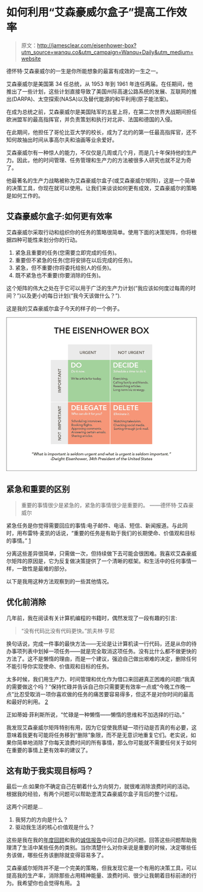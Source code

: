 # 如何利用“艾森豪威尔盒子”提高工作效率

> 原文：<http://jamesclear.com/eisenhower-box?utm_source=wanqu.co&utm_campaign=Wanqu+Daily&utm_medium=website>

德怀特·艾森豪威尔的一生是你所能想象的最富有成效的一生之一。

艾森豪威尔是美国第 34 任总统，从 1953 年到 1961 年连任两届。在任期间，他推出了一些计划，这些计划直接导致了美国州际高速公路系统的发展、互联网的推出(DARPA)、太空探索(NASA)以及替代能源的和平利用(原子能法案)。

在成为总统之前，艾森豪威尔是美国陆军的五星上将，在第二次世界大战期间担任欧洲盟军的最高指挥官，并负责策划和执行对北非、法国和德国的入侵。

在此期间，他担任了哥伦比亚大学的校长，成为了北约的第一任最高指挥官，还不知何故抽出时间从事高尔夫和油画等业余爱好。

艾森豪威尔有一种惊人的能力，不仅仅是几周或几个月，而是几十年保持他的生产力。因此，他的时间管理、任务管理和生产力的方法被很多人研究也就不足为奇了。

他最著名的生产力战略被称为艾森豪威尔盒子(或艾森豪威尔矩阵)，这是一个简单的决策工具，你现在就可以使用。让我们来谈谈如何更有成效，艾森豪威尔的策略是如何工作的。

## 艾森豪威尔盒子:如何更有效率

艾森豪威尔采取行动和组织你的任务的策略很简单。使用下面的决策矩阵，你将根据四种可能性来划分你的行动。

1.  紧急且重要的任务(您需要立即完成的任务)。
2.  重要但不紧急的任务(您将安排在以后完成的任务)。
3.  紧急，但不重要(你将委托给别人的任务)。
4.  既不紧急也不重要(你要消除的任务)。

这个矩阵的伟大之处在于它可以用于广泛的生产力计划(“我应该如何度过每周的时间？”)以及更小的每日计划(“我今天该做什么？”).

这是我的艾森豪威尔盒子今天的样子的一个例子。

![how to be more productive with the eisenhower box ](img/0f05009a1f55f399feeef4fe754c7d9c.png)

## 紧急和重要的区别

> 重要的事情很少是紧急的，紧急的事情很少是重要的。
> ——德怀特·艾森豪威尔

紧急任务是你觉得需要回应的事情:电子邮件、电话、短信、新闻报道。与此同时，用布雷特·麦凯的话说，“重要的任务是有助于我们的长期使命、价值观和目标的事情。” [1](#footnote-1-5841)

分离这些差异很简单，只需做一次，但持续做下去可能会很困难。我喜欢艾森豪威尔矩阵的原因是，它为反复做决策提供了一个清晰的框架。和生活中的任何事情一样，一致性是最难的部分。

以下是我用这种方法观察到的一些其他情况。

## 优化前消除

几年前，我在阅读有关计算机编程的书籍时，偶然发现了一段有趣的引言:

> “没有代码比没有代码更快。”凯夫林·亨尼

换句话说，完成一件事的最快方法——无论是让计算机读一行代码，还是从你的待办事项列表中划掉一项任务——就是完全取消这项任务。没有比什么都不做更快的方法了。这不是懒惰的理由，而是一个建议，强迫自己做出艰难的决定，删除任何不能引导你实现使命、价值观和目标的任务。

太多时候，我们用生产力、时间管理和优化作为借口来回避真正困难的问题:“我真的需要做这个吗？”保持忙碌并告诉自己你只需要更有效率一点或“今晚工作晚一点”比忍受取消一项你喜欢做的任务的痛苦要容易得多，但这不是对你时间的最高和最好的利用。 [2](#footnote-2-5841)

正如蒂姆·菲利斯所说，“忙碌是一种懒惰——懒惰的思维和不加选择的行动。”

我发现艾森豪威尔矩阵特别有用，因为它促使我质疑一项行动是否真的有必要，这意味着我更有可能将任务移到“删除”象限，而不是无意识地重复它们。老实说，如果你简单地消除了你每天浪费时间的所有事情，那么你可能就不需要任何关于如何在重要的事情上更有效率的建议了。

## 这有助于我实现目标吗？

最后一点:如果你不确定自己在朝着什么方向努力，就很难消除浪费时间的活动。根据我的经验，有两个问题可以帮助澄清艾森豪威尔盒子背后的整个过程。

这两个问题是…

1.  我努力的方向是什么？
2.  驱动我生活的核心价值观是什么？

这些是我在我的[年度回顾](https://jamesclear.com/2013-annual-review "annual review")和我的[诚信报告](https://jamesclear.com/2014-integrity-report "integrity report")中问过自己的问题。回答这些问题帮助我理清了生活中某些任务的类别。当你清楚什么对你来说是重要的时候，决定哪些任务该做，哪些任务该删除就变得容易多了。

艾森豪威尔矩阵并不是一个完美的策略，但我发现它是一个有用的决策工具，可以提高我的生产率，消除那些占用精神能量、浪费时间、很少让我朝着目标前进的行为。我希望你也会觉得有用。 [3](#footnote-3-5841)